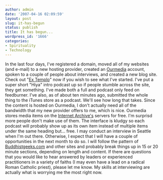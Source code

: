 ```yaml
---
author: admin
date: '2007-04-16 02:09:59'
layout: post
slug: it-has-begun
status: publish
title: It has begun...
wordpress_id: '1666'
categories:
- Spirituality
- Technology
---
```


In the last four days, I've registered a domain, moved all of my
websites (and e-mail) to a new hosting provider, created an
[Ourmedia](http://www.ourmedia.org/) account, spoken to a couple of
people about interviews, and created a new blog site. Check out "[Ex
Templo](http://www.extemplo.org)" now if you wish to see what I've
started. I've put a super short "Hiya" intro podcast up so if people
stumble across the site, they get something. I've made both a full and
podcast only feed on feedburner. I've also, as of about ten minutes ago,
submitted the whole thing to the iTunes store as a podcast. We'll see
how long that takes. Since the content is hosted on Ourmedia, I don't
actually need all of the bandwidth that my new provider offers to me,
which is nice. Ourmedia stores media items on the [Internet
Archive's](http://www.archive.org) servers for free. I'm surprisd more
people don't make use of them. The interface is kludgy so each podcast
will probably show up as its own item instead of multiple items under
the same heading but... free. I may conduct an interview in Seattle when
I'm out there. Otherwise, I expect that I will have a couple of
opportunities in the next month to do so. I will follow the pattern of
[Buddhistgeeks.com](http://www.buddhistgeeks.com) and other sites and
probably break things up in 15 or 20 minute sections, depending on
length and content. If there are questions that you would like to hear
answered by leaders or experienced practitioners in a variety of faiths
(I may even have a lead on a radical Roman Catholic priest), please let
me know. My skills at interviewing are actually what is worrying me the
most right now.
